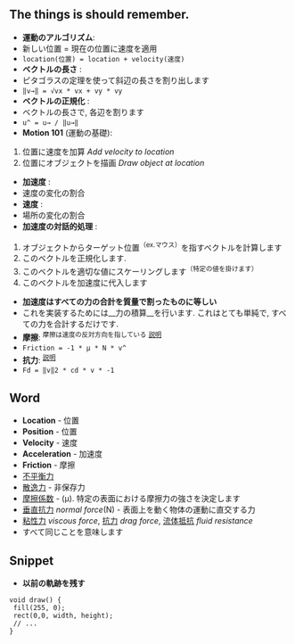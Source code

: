 ## The things is should remember.

- __運動のアルゴリズム__:
 - 新しい位置 = 現在の位置に速度を適用
 - `location(位置) = location + velocity(速度)`
- __ベクトルの長さ__ :
 - ピタゴラスの定理を使って斜辺の長さを割り出します
 - `‖v→‖ = √vx * vx + vy * vy`
- __ベクトルの正規化__ :
 - ベクトルの長さで, 各辺を割ります
 - `u^ = u→ / ‖u→‖`
- __Motion 101__ (運動の基礎):
 1. 位置に速度を加算 _Add velocity to location_
 1. 位置にオブジェクトを描画 _Draw object at location_
- __加速度__ :
 - 速度の変化の割合
- __速度__ :
 - 場所の変化の割合
- __加速度の対話的処理__ :
 1. オブジェクトからターゲット位置<sup>（ex.マウス）</sup>を指すベクトルを計算します
 1. このベクトルを正規化します.
 1. このベクトルを適切な値にスケーリングします<sup>（特定の値を掛けます）<sup>
 1. このベクトルを加速度に代入します
- __加速度はすべての力の合計を質量で割ったものに等しい__
 - これを実装するためには__力の積算__を行います. これはとても単純で, すべての力を合計するだけです.
 - __摩擦__: <sup>摩擦は速度の反対方向を指している</sup> <sup>[説明](https://github.com/stage-clear/Learning-processing/blob/master/Books/978-4-86246-245-9/02/README.md#section-2_7)</sup>
 - `Friction = -1 * μ * N * v^`
- __抗力__: <sup>[説明](https://github.com/stage-clear/Learning-processing/blob/master/Books/978-4-86246-245-9/02/README.md#section-2_8)</sup>
 - `Fd = ‖v‖2 * cd * v * -1`

## Word
- __Location__ - 位置
- __Position__ - 位置
- __Velocity__ - 速度
- __Acceleration__ - 加速度
- __Friction__ - 摩擦
- [不平衡力](https://kotobank.jp/word/%E4%B8%8D%E5%B9%B3%E8%A1%A1-776350)
- [散逸力](https://ja.wikipedia.org/wiki/%E6%95%A3%E9%80%B8) - 非保存力
- [摩擦係数](https://ja.wikipedia.org/wiki/%E6%91%A9%E6%93%A6%E5%8A%9B) - (μ). 特定の表面における摩擦力の強さを決定します
- [垂直抗力](https://ja.wikipedia.org/wiki/%E5%9E%82%E7%9B%B4%E6%8A%97%E5%8A%9B) _normal force_(N) - 表面上を動く物体の運動に直交する力
- [粘性力](https://ja.wikipedia.org/wiki/%E7%B2%98%E5%BA%A6) _viscous force_, [抗力](https://ja.wikipedia.org/wiki/%E6%8A%97%E5%8A%9B) _drag force_, [流体抵抗]() _fluid resistance_
 - すべて同じことを意味します
 
## Snippet

- __以前の軌跡を残す__
```
void draw() {
 fill(255, 0);
 rect(0,0, width, height);
 // ...
}
```
